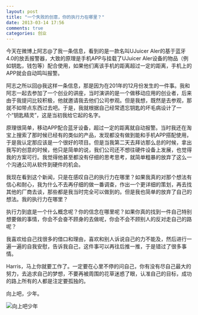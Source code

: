 ```yaml
---
layout: post
title: "一个失败的创意，你的执行力在哪里？"
date: 2013-03-14 17:56
comments: true
categories: 创业
---
```

今天在微博上阿志@了我一条信息，看到的是一款名叫UJuicer Aler的基于蓝牙4.0的放丢报警器，大致的原理是手机APP与挂载了UJuicer Aler设备的物品（例如钥匙，钱包等）配合使用，如果他们离该手机的距离超过一定的距离，手机上的APP就会自动鸣叫报警。

阿志之所以回@我这样一条信息，那是因为在201年的12月份发生的一件事。我和阿志一起去参加了一个创业的讲座，当时演讲的是一个做移动应用的创业者，后来由于我提问比较积极，他就邀请我去他们公司参观。但是我想，既然是去参观，那就不如带点东西过去吧。于是，我就根据自己经常遗忘钥匙的坏毛病设计了一个“钥匙精灵”，这是当初我给它起的名字。
<!--more-->
原理很简单，移动APP配合蓝牙设备，超过一定的距离就自动报警。当时我还在淘宝上搜索了那时候已经有的类似的产品，发现都没有做到能和手机APP搭配使用，于是我认定那应该是一个很好的项目。但是当我第二天去拜访那么总的时候，拿出我写的创意的时候，他只是简单的说，我们公司还不想往硬件设备上发展，也觉得我的方案可行。我觉得他甚至都没有仔细的思考思考，就简单粗暴的放弃了这么一个沟通公司从软件到硬件的机会。

我现在看到这个新闻，只是在感叹自己的执行力在哪里？如果我真的对那个想法有信心和耐心，我为什么不去再仔细的做一番调查，作出一个更详细的策划，再去找其他的厂商去谈，那些都是我当时完全可以做到的。但是我也简单的放弃了自己的想法。我的执行力在哪里？

执行力到底是一个什么概念呢？你的信念在哪里呢？如果你真的找到一件自己特别想要做的事情，你会不会奋不顾身的去做呢，你会不会不顾别人的反对走自己的路呢？

我喜欢给自己找很多的借口和理由，喜欢和别人诉说自己的力不能及，然后进行一遍一遍的自我安慰，告诉我自己，这件事可以再往后推一推，于是错过了很多事情。

Harris，马上你就要工作了。一定要在心里不停的问自己，你有没有尽自己最大的努力，去追求自己的梦想，不要再被周围的花草迷惑了眼，认准自己的目标，成功的路上所有的人都是注定要孤独的。

向上吧，少年。

![向上吧少年](http://ww4.sinaimg.cn/mw690/7ceabe7cjw1duqjp19t93j.jpg)